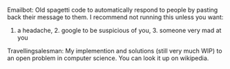 Emailbot: Old spagetti code to automatically respond to people by pasting back their message to them. I recommend not running this unless you want:
1. a headache, 2. google to be suspicious of you, 3. someone very mad at you

Travellingsalesman: My implemention and solutions (still very much WIP) to an open problem in computer science. You can look it up on wikipedia.

